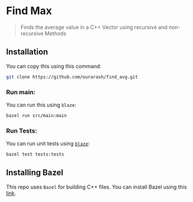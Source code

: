 # Find Max
> Finds the average value in a C++ Vector using recursive and non-recursive Methods

## Installation

You can copy this using this command:

```bash
git clone https://github.com/ourarash/find_avg.git
```

### Run main:

You can run this using `blaze`:

```bash
bazel run src/main:main
```

### Run Tests:
You can run unit tests using [`blaze`](#installing-bazel):

```bash
bazel test tests:tests
```

## Installing Bazel
This repo uses `Bazel` for building C++ files.
You can install Bazel using this [link](https://docs.bazel.build/versions/master/install.html).